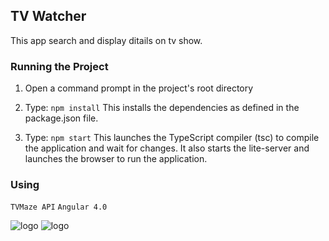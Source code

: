 ## TV Watcher

This app search and display ditails on tv show.

### Running the Project
1) Open a command prompt in the project's root directory

2) Type: `npm install`
    This installs the dependencies as defined in the package.json file.

3) Type: `npm start`
    This launches the TypeScript compiler (tsc) to compile the application and wait for changes. It also starts the lite-server and launches the browser to run the application.

### Using
` TVMaze API `
` Angular 4.0 `


![logo](https://i.imgur.com/vY0FZoc.jpg)
![logo](https://i.imgur.com/MNXojBB.jpg)
